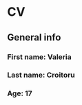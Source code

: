 # CV

## **General info**

### **First name:** Valeria

### **Last name:** Croitoru

### **Age:** 17
